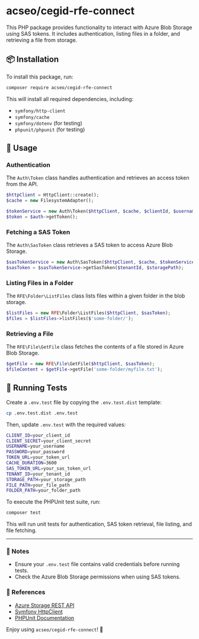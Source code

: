 # acseo/cegid-rfe-connect

This PHP package provides functionality to interact with Azure Blob Storage using SAS tokens. It includes authentication, listing files in a folder, and retrieving a file from storage.

## 📦 Installation

To install this package, run:

```sh
composer require acseo/cegid-rfe-connect
```

This will install all required dependencies, including:
- `symfony/http-client`
- `symfony/cache`
- `symfony/dotenv` (for testing)
- `phpunit/phpunit` (for testing)

## 🚀 Usage

### Authentication
The `Auth\Token` class handles authentication and retrieves an access token from the API.

```php
$httpClient = HttpClient::create();
$cache = new FilesystemAdapter();

$tokenService = new Auth\Token($httpClient, $cache, $clientId, $username, $password, $tokenUrl, $cacheDuration);
$token = $auth->getToken();
```

### Fetching a SAS Token
The `Auth\SasToken` class retrieves a SAS token to access Azure Blob Storage.

```php
$sasTokenService = new Auth\SasToken($httpClient, $cache, $tokenService, $sasTokenUrl, $cacheDuration);
$sasToken = $sasTokenService->getSasToken($tenantId, $storagePath);
```

### Listing Files in a Folder
The `RFE\Folder\ListFiles` class lists files within a given folder in the blob storage.

```php
$listFiles = new RFE\Folder\ListFiles($httpClient, $sasToken);
$files = $listFiles->listFiles($'some-folder/');
```

### Retrieving a File
The `RFE\File\GetFile` class fetches the contents of a file stored in Azure Blob Storage.

```php
$getFile = new RFE\File\GetFile($httpClient, $sasToken);
$fileContent = $getFile->getFile('some-folder/myfile.txt');
```

## 🧪 Running Tests

Create a `.env.test` file by copying the `.env.test.dist` template:

```sh
cp .env.test.dist .env.test
```

Then, update `.env.test` with the required values:

```sh
CLIENT_ID=your_client_id
CLIENT_SECRET=your_client_secret
USERNAME=your_username
PASSWORD=your_password
TOKEN_URL=your_token_url
CACHE_DURATION=3600
SAS_TOKEN_URL=your_sas_token_url
TENANT_ID=your_tenant_id
STORAGE_PATH=your_storage_path
FILE_PATH=your_file_path
FOLDER_PATH=your_folder_path
```

To execute the PHPUnit test suite, run:

```sh
composer test
```

This will run unit tests for authentication, SAS token retrieval, file listing, and file fetching.

---

### 📌 Notes
- Ensure your `.env.test` file contains valid credentials before running tests.
- Check the Azure Blob Storage permissions when using SAS tokens.

### 🔗 References
- [Azure Storage REST API](https://learn.microsoft.com/en-us/rest/api/storageservices/)
- [Symfony HttpClient](https://symfony.com/doc/current/components/http_client.html)
- [PHPUnit Documentation](https://phpunit.de/)

Enjoy using `acseo/cegid-rfe-connect`! 🚀

